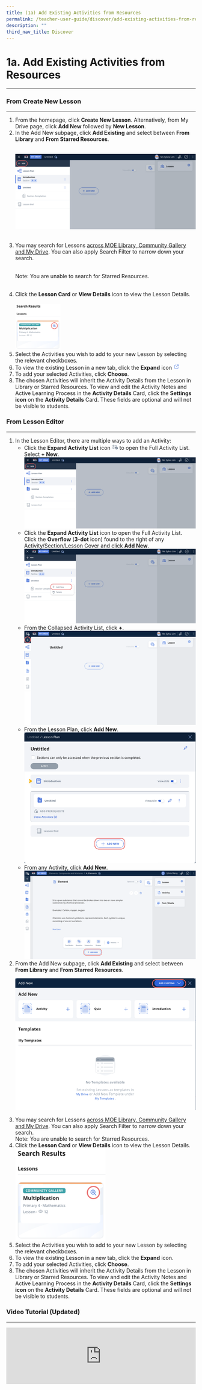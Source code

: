 ```yaml
---
title: (1a) Add Existing Activities from Resources
permalink: /teacher-user-guide/discover/add-existing-activities-from-resources/
description: ""
third_nav_title: Discover
---
```

<h1>1a. Add Existing Activities from Resources</h1>
<hr>

<h3>From Create New Lesson</h3>

<hr>

<ol>
  <li>From the homepage, click <strong>Create New Lesson</strong>. Alternatively, from My Drive page, click <strong>Add New</strong> followed by <strong>New Lesson</strong>.</li>
  <li>In the Add New subpage, click <strong>Add Existing</strong> and select between <strong>From Library</strong> and <strong>From Starred Resources</strong>.</li>
  <br>
	
<a target="_blank" href="/images/2Teacher/D-AddNew.png"><img alt="D-AddNew" src="/images/2Teacher/D-AddNew.png"></a>
	
  <br>
  <li>You may search for Lessons <a href="/teacher-user-guide/discover/search-for-resources/">across MOE Library, Community Gallery and My Drive</a>. You can also apply Search Filter to narrow down your search.</li>
  <br>
  <p>Note: You are unable to search for Starred Resources.</p>
  <br>
  <li>Click the <strong>Lesson Card</strong> or <strong>View Details</strong> icon to view the Lesson Details.</li>
  <br>
<a target="_blank" href="/images/2Teacher/D-AddExistingLesson.png">
  <img style="width: 25%;" alt="D-AddExistingLesson" src="/images/2Teacher/D-AddExistingLesson.png">
</a>

  <br>
  <li>Select the Activities you wish to add to your new Lesson by selecting the relevant checkboxes.</li>
  <li>To view the existing Lesson in a new tab, click the <strong>Expand</strong> icon 
<img style="width:1rem; display: inline;" src="/images/Assets/ExternalLink32.svg"></li>
  <li>To add your selected Activities, click <strong>Choose</strong>.</li>
  <li>The chosen Activities will inherit the Activity Details from the Lesson in Library or Starred Resources. To view and edit the Activity Notes and Active Learning Process in the <strong>Activity Details</strong> Card, click the <strong>Settings icon</strong> on the <strong>Activity Details</strong> Card. These fields are optional and will not be visible to students.</li>
</ol>

<h3>From Lesson Editor</h3>

<hr>

<ol>
    <li>In the Lesson Editor, there are multiple ways to add an Activity:
        <ul>
            <li>Click the <strong>Expand Activity List</strong> icon <img style="width:1rem; display: inline;" src="/images/Icons/ActivityListExpand.svg"> to open the Full Activity List. Select <strong>+ New</strong>.
<br>
               <a target="_blank" href="/images/2Teacher/D-AddNew.png"><img alt="D-AddNew" src="/images/2Teacher/D-AddNew.png"></a>
</li>
            <li>Click the <strong>Expand Activity List</strong> icon to open the Full Activity List. Click the <strong>Overflow</strong> (<strong>3-dot</strong> icon) found to the right of any Activity/Section/Lesson Cover and click <strong>Add New</strong>.
							
<br>
  <a target="_blank" href="/images/2Teacher/D-AddNew2.png"><img alt="D-AddNew2" src="/images/2Teacher/D-AddNew2.png"></a></li>
            <li>From the Collapsed Activity List, click <strong>+</strong>.<br>
<a target="_blank" href="/images/2Teacher/D-AddNew4.png"><img alt="D-AddNew4" src="/images/2Teacher/D-AddNew4.png"></a></li>
            <li>From the Lesson Plan, click <strong>Add New</strong>.<br>
   <a target="_blank" href="/images/2Teacher/D-AddNew1.png"><img alt="D-AddNew1" src="/images/2Teacher/D-AddNew1.png"></a></li>
            <li>From any Activity, click <strong>Add New</strong>. 
  <a target="_blank" href="/images/2Teacher/D-AddNew3.png"><img alt="D-AddNew3" src="/images/2Teacher/D-AddNew3.png"></a></li>			
        </ul>
    </li>
    <li>From the Add New subpage, click <strong>Add Existing</strong> and select between <strong>From Library</strong> and <strong>From Starred Resources</strong>.  
			
<a target="_blank" href="/images/2Teacher/D-AddNew5.png"><img alt="D-AddNew5" src="/images/2Teacher/D-AddNew5.png"></a></li>
    <li>You may search for Lessons <a href="teacher/discover/SearchForResources.html">across MOE Library, Community Gallery and My Drive</a>. You can also apply Search Filter to narrow down your search.
        <br>Note: You are unable to search for Starred Resources.
    </li>
    <li>Click the <strong>Lesson Card</strong> or <strong>View Details</strong> icon to view the Lesson Details.
        <br>
	<a target="_blank" href="/images/2Teacher/D-AddExistingLesson.png"><img style="width: 50%;" alt="D-AddExistingLesson" src="/images/2Teacher/D-AddExistingLesson.png"></a>			
    </li>
    <li>Select the Activities you wish to add to your new Lesson by selecting the relevant checkboxes.</li>
    <li>To view the existing Lesson in a new tab, click the <strong>Expand</strong> icon.</li>
    <li>To add your selected Activities, click <strong>Choose</strong>.</li>
    <li>The chosen Activities will inherit the Activity Details from the Lesson in Library or Starred Resources. To view and edit the Activity Notes and Active Learning Process in the <strong>Activity Details</strong> Card, click the <strong>Settings icon</strong> on the <strong>Activity Details</strong> Card. These fields are optional and will not be visible to students.</li>
</ol>

<h3>Video Tutorial (Updated)</h3>
<hr>
<div class="bp-youtube">
<iframe allowfullscreen="" allow="accelerometer; autoplay; clipboard-write; encrypted-media; gyroscope; picture-in-picture; web-share" frameborder="0" title="SLS R19 - Search for Resources" src="https://www.youtube.com/embed/IBlWycX4PBE" height="100%" width="100%"></iframe>
</div>